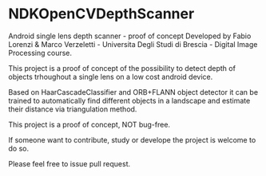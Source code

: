 # NDKOpenCVDepthScanner
Android single lens depth scanner - proof of concept
Developed by Fabio Lorenzi & Marco Verzeletti - Universita Degli Studi di Brescia - Digital Image Processing course.

This project is a proof of concept of the possibility to detect depth of objects trhoughout a single lens on a low cost android device.

Based on HaarCascadeClassifier and ORB+FLANN object detector it can be trained to automatically find different objects in a landscape
and estimate their distance via triangulation method.

This project is a proof of concept, NOT bug-free.

If someone want to contribute, study or develope the project is welcome to do so.

Please feel free to issue pull request.
